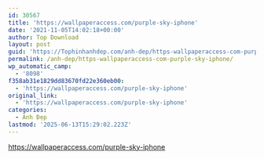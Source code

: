 ```yaml
---
id: 30567
title: 'https://wallpaperaccess.com/purple-sky-iphone'
date: '2021-11-05T14:02:18+00:00'
author: Top Download
layout: post
guid: 'https://Tophinhanhdep.com/anh-dep/https-wallpaperaccess-com-purple-sky-iphone/'
permalink: /anh-dep/https-wallpaperaccess-com-purple-sky-iphone/
wp_automatic_camp:
  - '8098'
f358ab31e1829dd83670fd22e360eb00:
  - 'https://wallpaperaccess.com/purple-sky-iphone'
original_link:
  - 'https://wallpaperaccess.com/purple-sky-iphone'
categories:
  - Ảnh Đẹp
lastmod: '2025-06-13T15:29:02.223Z'
---
```

https://wallpaperaccess.com/purple-sky-iphone
